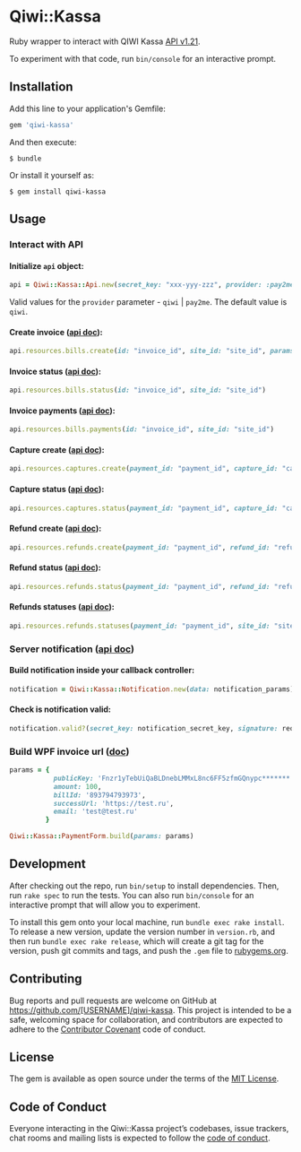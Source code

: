 # Qiwi::Kassa

Ruby wrapper to interact with QIWI Kassa [API v1.21](https://developer.qiwi.com/ru/payments/#get-started).

To experiment with that code, run `bin/console` for an interactive prompt.

## Installation

Add this line to your application's Gemfile:

```ruby
gem 'qiwi-kassa'
```

And then execute:

    $ bundle

Or install it yourself as:

    $ gem install qiwi-kassa

## Usage

### Interact with API

#### Initialize `api` object:
```ruby
api = Qiwi::Kassa::Api.new(secret_key: "xxx-yyy-zzz", provider: :pay2me)
```
Valid values for the `provider` parameter - `qiwi` | `pay2me`. The default value is `qiwi`.
#### Create invoice ([api doc](https://developer.qiwi.com/ru/payments/#invoice_put)):
```ruby
api.resources.bills.create(id: "invoice_id", site_id: "site_id", params: { amount: { currency: "RUB", value: "10.00" }, expirationDateTime: "2024-04-29T14:12:45+03:00" })
```

#### Invoice status ([api doc](https://developer.qiwi.com/ru/payments/#invoice-details)):
```ruby
api.resources.bills.status(id: "invoice_id", site_id: "site_id")
```

#### Invoice payments ([api doc](https://developer.qiwi.com/ru/payments/#invoice-payments)):
```ruby
api.resources.bills.payments(id: "invoice_id", site_id: "site_id")
```

#### Capture create ([api doc](https://developer.qiwi.com/ru/payments/#capture)):
```ruby
api.resources.captures.create(payment_id: "payment_id", capture_id: "capture_id", site_id: "site_id")
```

#### Capture status ([api doc](https://developer.qiwi.com/ru/payments/#capture_get)):
```ruby
api.resources.captures.status(payment_id: "payment_id", capture_id: "capture_id", site_id: "site_id")
```

#### Refund create ([api doc](https://developer.qiwi.com/ru/payments/#refund-api)):
```ruby
api.resources.refunds.create(payment_id: "payment_id", refund_id: "refund_id", site_id: "site_id")
```

#### Refund status ([api doc](https://developer.qiwi.com/ru/payments/#refund-api-status)):
```ruby
api.resources.refunds.status(payment_id: "payment_id", refund_id: "refund_id", site_id: "site_id")
```

#### Refunds statuses ([api doc](https://developer.qiwi.com/ru/payments/#refunds-api-status)):
```ruby
api.resources.refunds.statuses(payment_id: "payment_id", site_id: "site_id")
```

### Server notification ([api doc](https://developer.qiwi.com/ru/payments/#callback))

#### Build notification inside your callback controller:
```ruby
notification = Qiwi::Kassa::Notification.new(data: notification_params)
```

#### Check is notification valid:
```ruby
notification.valid?(secret_key: notification_secret_key, signature: request.headers["Signature"])
```

### Build WPF invoice url ([doc](https://developer.qiwi.com/ru/payments/#https-qiwi-form))

```ruby
params = {
           publicKey: 'Fnzr1yTebUiQaBLDnebLMMxL8nc6FF5zfmGQnypc*******',
           amount: 100,
           billId: '893794793973',
           successUrl: 'https://test.ru',
           email: 'test@test.ru'
         }

Qiwi::Kassa::PaymentForm.build(params: params)
```

## Development

After checking out the repo, run `bin/setup` to install dependencies. Then, run `rake spec` to run the tests. You can also run `bin/console` for an interactive prompt that will allow you to experiment.

To install this gem onto your local machine, run `bundle exec rake install`. To release a new version, update the version number in `version.rb`, and then run `bundle exec rake release`, which will create a git tag for the version, push git commits and tags, and push the `.gem` file to [rubygems.org](https://rubygems.org).

## Contributing

Bug reports and pull requests are welcome on GitHub at https://github.com/[USERNAME]/qiwi-kassa. This project is intended to be a safe, welcoming space for collaboration, and contributors are expected to adhere to the [Contributor Covenant](http://contributor-covenant.org) code of conduct.

## License

The gem is available as open source under the terms of the [MIT License](https://opensource.org/licenses/MIT).

## Code of Conduct

Everyone interacting in the Qiwi::Kassa project’s codebases, issue trackers, chat rooms and mailing lists is expected to follow the [code of conduct](https://github.com/[USERNAME]/qiwi-kassa/blob/master/CODE_OF_CONDUCT.md).
